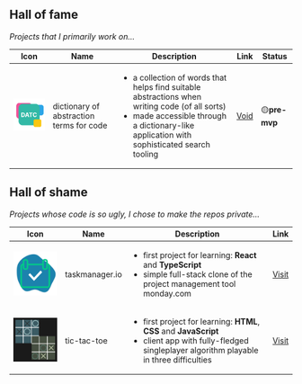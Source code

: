 ## Hall of fame

_Projects that I primarily work on..._

| Icon                           | Name                                     | Description                                                                                                                                                                                                      | Link     | Status        |
| ------------------------------ | ---------------------------------------- | ---------------------------------------------------------------------------------------------------------------------------------------------------------------------------------------------------------------- | -------- | ------------- |
| ![datc-logo](/assets/datc.svg) | dictionary of abstraction terms for code | <ul><li> a collection of words that helps find suitable abstractions when writing code (of all sorts)</li><li> made accessible through a dictionary-like application with sophisticated search tooling</li></ul> | [Void]() | 🟡**pre-mvp** |

## Hall of shame

_Projects whose code is so ugly, I chose to make the repos private..._

| Icon                                                       | Name           | Description                                                                                                                                                                       | Link                                                 |
| ---------------------------------------------------------- | -------------- | --------------------------------------------------------------------------------------------------------------------------------------------------------------------------------- | ---------------------------------------------------- |
| ![taskmananagerIO](/assets/tio.svg)                        | taskmanager.io | <ul><li> first project for learning: **React** and **TypeScript** </li><li> simple full-stack clone of the project management tool monday.com </li></ul>                          | [Visit](https://taskmanager-io.web.app/public/entry) |
| <img src="assets/ttt.png" alt="tic-tac-toe" width="96px"/> | tic-tac-toe    | <ul><li> first project for learning: **HTML**, **CSS** and **JavaScript** </li><li> client app with fully-fledged singleplayer algorithm playable in three difficulties</li></ul> | [Visit](https://tic-tac-toe-c7690.firebaseapp.com/)  |
